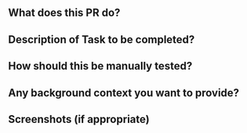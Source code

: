 ## What does this PR do?

## Description of Task to be completed?

## How should this be manually tested?

## Any background context you want to provide?

## Screenshots (if appropriate)
